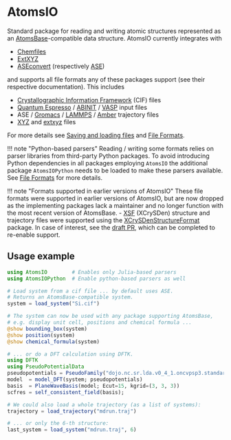 # AtomsIO

Standard package for reading and writing atomic structures represented as an
[AtomsBase](https://github.com/JuliaMolSim/AtomsBase.jl)-compatible data structure.
AtomsIO currently integrates with

  - [Chemfiles](https://github.com/chemfiles/Chemfiles.jl)
  - [ExtXYZ](https://github.com/libAtoms/ExtXYZ.jl)
  - [ASEconvert](https://github.com/mfherbst/ASEconvert.jl)
    (respectively [ASE](https://ase-lib.org))

and supports all file formats any of these packages support
(see their respective documentation). This includes

  - [Crystallographic Information Framework](https://www.iucr.org/resources/cif) (CIF) files
  - [Quantum Espresso](https://www.quantum-espresso.org/Doc/INPUT_PW.html) / [ABINIT](https://docs.abinit.org/variables/) / [VASP](https://www.vasp.at/wiki/) input files
  - ASE / [Gromacs](http://manual.gromacs.org/archive/5.0.7/online/trj.html) / [LAMMPS](https://lammps.sandia.gov/doc/dump.html) / [Amber](http://ambermd.org/netcdf/nctraj.xhtml) trajectory files
  - [XYZ](https://openbabel.org/wiki/XYZ) and [extxyz](https://github.com/libAtoms/extxyz#extended-xyz-specification-and-parsing-tools) files

For more details see [Saving and loading files](@ref) and [File Formats](@ref).

!!! note "Python-based parsers"
    Reading / writing some formats relies on parser libraries from third-party Python packages.
    To avoid introducing Python dependencies in all packages employing `AtomsIO` the additional
    package `AtomsIOPython` needs to be loaded to make these parsers available.
    See [File Formats](@ref) for more details.

!!! note "Formats supported in earlier versions of AtomsIO"
    These file formats were supported in earlier versions of AtomsIO, but are now
    dropped as the implementing packages lack a maintainer and no longer function
    with the most recent version of AtomsBase.
      - [XSF](http://www.xcrysden.org/doc/XSF.html) (XCrySDen) structure and
        trajectory files were supported using the
        [XCrySDenStructureFormat](https://github.com/azadoks/XCrySDenStructureFormat.jl)
        package.
        In case of interest,
        see the [draft PR](https://github.com/azadoks/XCrySDenStructureFormat.jl/pull/6),
        which can be completed to re-enable support.

## Usage example

```julia
using AtomsIO        # Enables only Julia-based parsers
using AtomsIOPython  # Enable python-based parsers as well

# Load system from a cif file ... by default uses ASE.
# Returns an AtomsBase-compatible system.
system = load_system("Si.cif")

# The system can now be used with any package supporting AtomsBase,
# e.g. display unit cell, positions and chemical formula ...
@show bounding_box(system)
@show position(system)
@show chemical_formula(system)

# ... or do a DFT calculation using DFTK.
using DFTK
using PseudoPotentialData
pseudopotentials = PseudoFamily("dojo.nc.sr.lda.v0_4_1.oncvpsp3.standard.upf")
model  = model_DFT(system; pseudopotentials)
basis  = PlaneWaveBasis(model; Ecut=15, kgrid=(3, 3, 3))
scfres = self_consistent_field(basis);

# We could also load a whole trajectory (as a list of systems):
trajectory = load_trajectory("mdrun.traj")

# ... or only the 6-th structure:
last_system = load_system("mdrun.traj", 6)
```
